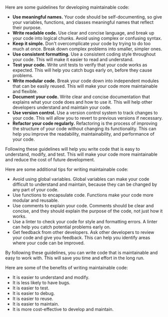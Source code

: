   
Here are some guidelines for developing maintainable code:

- **Use meaningful names.** Your code should be self-documenting, so give your variables, functions, and classes meaningful names that reflect their purpose.
- **Write readable code.** Use clear and concise language, and break up your code into logical chunks. Avoid using complex or confusing syntax.
- **Keep it simple.** Don't overcomplicate your code by trying to do too much at once. Break down complex problems into smaller, simpler ones.
- **Use consistent formatting.** Use a consistent coding style throughout your code. This will make it easier to read and understand.
- **Test your code.** Write unit tests to verify that your code works as expected. This will help you catch bugs early on, before they cause problems.
- **Write modular code.** Break your code down into independent modules that can be easily reused. This will make your code more maintainable and flexible.
- **Document your code.** Write clear and concise documentation that explains what your code does and how to use it. This will help other developers understand and maintain your code.
- **Use version control.** Use a version control system to track changes to your code. This will allow you to revert to previous versions if necessary.
- **Refactor your code regularly.** Refactoring is the process of improving the structure of your code without changing its functionality. This can help you improve the readability, maintainability, and performance of your code.

Following these guidelines will help you write code that is easy to understand, modify, and test. This will make your code more maintainable and reduce the cost of future development.

Here are some additional tips for writing maintainable code:

- Avoid using global variables. Global variables can make your code difficult to understand and maintain, because they can be changed by any part of your code.
- Use functions to encapsulate code. Functions make your code more modular and reusable.
- Use comments to explain your code. Comments should be clear and concise, and they should explain the purpose of the code, not just how it works.
- Use a linter to check your code for style and formatting errors. A linter can help you catch potential problems early on.
- Get feedback from other developers. Ask other developers to review your code and give you feedback. This can help you identify areas where your code can be improved.

By following these guidelines, you can write code that is maintainable and easy to work with. This will save you time and effort in the long run.

Here are some of the benefits of writing maintainable code:

- It is easier to understand and modify.
- It is less likely to have bugs.
- It is easier to test.
- It is easier to debug.
- It is easier to reuse.
- It is easier to maintain.
- It is more cost-effective to develop and maintain.